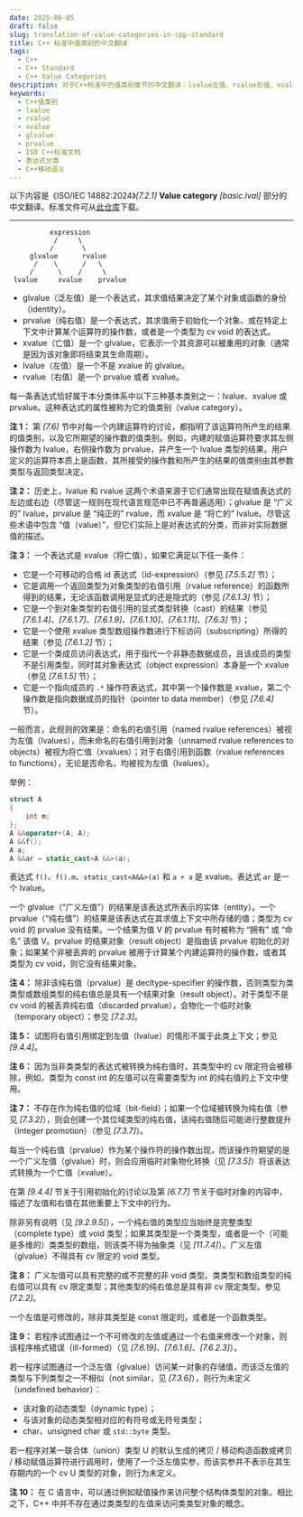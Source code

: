 ```yaml
---
date: 2025-06-05
draft: false
slug: translation-of-value-categories-in-cpp-standard
title: C++ 标准中值类别的中文翻译
tags:
  - C++
  - C++ Standard
  - C++ Value Categories
description: 对于C++标准中的值类别章节的中文翻译：lvalue左值、rvalue右值、xvalue亡值、glvalue泛左值、prvalue纯右值的定义、区别与应用场景。The chapter on value categories in the C++ standard translation into Chinese — definitions, differences, and application scenarios of lvalue, rvalue, xvalue, glvalue, and prvalue.
keywords:
  - C++值类别
  - lvalue
  - rvalue
  - xvalue
  - glvalue
  - prvalue
  - ISO C++标准文档
  - 表达式分类
  - C++移动语义
---
```


以下内容是《ISO/IEC 14882:2024》*[7.2.1]* **Value category** *[basic.lval]* 部分的中文翻译。标准文件可从[此仓库](https://github.com/zzhx2006/CPP_Standard)下载。

---

```text
          expression         
           /     \           
          /       \          
     glvalue      rvalue     
      /    \      /   \      
     /      \    /     \     
 lvalue     xvalue    prvalue
```

- glvalue（泛左值）是一个表达式，其求值结果决定了某个对象或函数的身份（identity）。
- prvalue（纯右值）是一个表达式，其求值用于初始化一个对象、或在特定上下文中计算某个运算符的操作数，或者是一个类型为 cv void 的表达式。
- xvalue（亡值）是一个 glvalue，它表示一个其资源可以被重用的对象（通常是因为该对象即将结束其生命周期）。
- lvalue（左值）是一个不是 xvalue 的 glvalue。
- rvalue（右值）是一个 prvalue 或者 xvalue。

每一条表达式恰好属于本分类体系中以下三种基本类别之一：lvalue、xvalue 或 prvalue。这种表达式的属性被称为它的值类别（value category）。

**注 1：** 第 *[7.6]* 节中对每一个内建运算符的讨论，都指明了该运算符所产生的结果的值类别，以及它所期望的操作数的值类别。例如，内建的赋值运算符要求其左侧操作数为 lvalue，右侧操作数为 prvalue，并产生一个 lvalue 类型的结果。用户定义的运算符本质上是函数，其所接受的操作数和所产生的结果的值类别由其参数类型与返回类型决定。

**注 2：** 历史上，lvalue 和 rvalue 这两个术语来源于它们通常出现在赋值表达式的左边或右边（尽管这一规则在现代语言规范中已不再普遍适用）；glvalue 是 “广义的” lvalue，prvalue 是 “纯正的” rvalue，而 xvalue 是 “将亡的” lvalue。尽管这些术语中包含 “值（value）”，但它们实际上是对表达式的分类，而非对实际数据值的描述。

**注 3：** 一个表达式是 xvalue（将亡值），如果它满足以下任一条件：

- 它是一个可移动的合格 id 表达式（id-expression）（参见 *[7.5.5.2]* 节）；
- 它是调用一个返回类型为对象类型的右值引用（rvalue reference）的函数所得到的结果，无论该函数调用是显式的还是隐式的（参见 *[7.6.1.3]* 节）；
- 它是一个到对象类型的右值引用的显式类型转换（cast）的结果（参见 *[7.6.1.4]*、*[7.6.1.7]*、*[7.6.1.9]*、*[7.6.1.10]*、*[7.6.1.11]*、*[7.6.3]* 节）；
- 它是一个使用 xvalue 类型数组操作数进行下标访问（subscripting）所得的结果（参见 *[7.6.1.2]* 节）；
- 它是一个类成员访问表达式，用于指代一个非静态数据成员，且该成员的类型不是引用类型，同时其对象表达式（object expression）本身是一个 xvalue（参见 *[7.6.1.5]* 节）；
- 它是一个指向成员的 `.*` 操作符表达式，其中第一个操作数是 xvalue，第二个操作数是指向数据成员的指针（pointer to data member）（参见 *[7.6.4]* 节）。

一般而言，此规则的效果是：命名的右值引用（named rvalue references）被视为左值（lvalues），而未命名的右值引用到对象（unnamed rvalue references to objects）被视为将亡值（xvalues）；对于右值引用到函数（rvalue references to functions），无论是否命名，均被视为左值（lvalues）。

举例：

```cpp
struct A
{
    int m;
};
A &&operator+(A, A);
A &&f();
A a;
A &&ar = static_cast<A &&>(a);
```

表达式 `f()`、`f().m`、`static_cast<A&&>(a)` 和 `a + a` 是 xvalue。表达式 `ar` 是一个 lvalue。

一个 glvalue（“广义左值”）的结果是该表达式所表示的实体（entity）。一个 prvalue（“纯右值”）的结果是该表达式在其求值上下文中所存储的值；类型为 cv void 的 prvalue 没有结果。一个结果为值 V 的 prvalue 有时被称为 “拥有” 或 “命名” 该值 V。prvalue 的结果对象（result object）是指由该 prvalue 初始化的对象；如果某个非被丢弃的 prvalue 被用于计算某个内建运算符的操作数，或者其类型为 cv void，则它没有结果对象。

**注 4：** 除非该纯右值（prvalue）是 decltype-specifier 的操作数，否则类型为类类型或数组类型的纯右值总是具有一个结果对象（result object）。对于类型不是 cv void 的被丢弃纯右值（discarded prvalue），会物化一个临时对象（temporary object）；参见 *[7.2.3]*。

**注 5：** 试图将右值引用绑定到左值（lvalue）的情形不属于此类上下文；参见 *[9.4.4]*。

**注 6：** 因为当非类类型的表达式被转换为纯右值时，其类型中的 cv 限定符会被移除，例如，类型为 const int 的左值可以在需要类型为 int 的纯右值的上下文中使用。

**注 7：** 不存在作为纯右值的位域（bit-field）；如果一个位域被转换为纯右值（参见 *[7.3.2]*），则会创建一个其位域类型的纯右值，该纯右值随后可能进行整数提升（integer promotion）（参见 *[7.3.7]*）。

每当一个纯右值（prvalue）作为某个操作符的操作数出现，而该操作符期望的是一个广义左值（glvalue）时，则会应用临时对象物化转换（见 *[7.3.5]*）将该表达式转换为一个亡值（xvalue）。

在第 *[9.4.4]* 节关于引用初始化的讨论以及第 *[6.7.7]* 节关于临时对象的内容中，描述了左值和右值在其他重要上下文中的行为。

除非另有说明（见 *[9.2.9.5]*），一个纯右值的类型应当始终是完整类型（complete type）或 void 类型；如果其类型是一个类类型，或者是一个（可能是多维的）类类型的数组，则该类不得为抽象类（见 *[11.7.4]*）。广义左值（glvalue）不得具有 cv 限定的 void 类型。

**注 8：** 广义左值可以具有完整的或不完整的非 void 类型。类类型和数组类型的纯右值可以具有 cv 限定类型；其他类型的纯右值总是具有非 cv 限定类型。参见 *[7.2.2]*。 

一个左值是可修改的，除非其类型是 const 限定的，或者是一个函数类型。

**注 9：** 若程序试图通过一个不可修改的左值或通过一个右值来修改一个对象，则该程序格式错误（ill-formed）（见 *[7.6.19]*、*[7.6.1.6]*、*[7.6.2.3]*）。

若一程序试图通过一个泛左值（glvalue）访问某一对象的存储值，而该泛左值的类型与下列类型之一不相似（not similar，见 *[7.3.6]*），则行为未定义（undefined behavior）：

- 该对象的动态类型（dynamic type）；
- 与该对象的动态类型相对应的有符号或无符号类型；
- char、unsigned char 或 `std::byte` 类型。

若一程序对某一联合体（union）类型 U 的默认生成的拷贝 / 移动构造函数或拷贝 / 移动赋值运算符进行调用时，使用了一个泛左值实参，而该实参并不表示在其生存期内的一个 cv U 类型的对象，则行为未定义。

**注 10：** 在 C 语言中，可以通过例如赋值操作来访问整个结构体类型的对象。相比之下，C++ 中并不存在通过类类型的左值来访问类类型对象的概念。